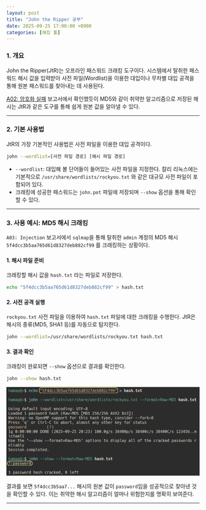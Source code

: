 ```yaml
---
layout: post
title: "John the Ripper 공부"
date: 2025-09-25 17:00:00 +0900
categories: [해킹 툴]
---
```


### 1. 개요

John the Ripper(JtR)는 오프라인 패스워드 크래킹 도구이다. 시스템에서 탈취한 패스워드 해시 값을 입력받아 사전 파일(Wordlist)을 이용한 대입이나 무차별 대입 공격을 통해 원본 패스워드를 찾아내는 데 사용된다.

[A02: 암호화 실패](https://hamap0.github.io/projects/owasp-top-10/2025/08/26/A02_Cryptographic-Failures.html) 보고서에서 확인했듯이 MD5와 같이 취약한 알고리즘으로 저장된 해시는 JtR과 같은 도구를 통해 쉽게 원본 값을 알아낼 수 있다.

---

### 2. 기본 사용법

JtR의 가장 기본적인 사용법은 사전 파일을 이용한 대입 공격이다.

```bash
john --wordlist=[사전 파일 경로] [해시 파일 경로]
```

*   `--wordlist`: 대입해 볼 단어들이 들어있는 사전 파일을 지정한다. 칼리 리눅스에는 기본적으로 `/usr/share/wordlists/rockyou.txt` 와 같은 대규모 사전 파일이 포함되어 있다.
*   크래킹에 성공한 패스워드는 `john.pot` 파일에 저장되며 `--show` 옵션을 통해 확인할 수 있다.

---

### 3. 사용 예시: MD5 해시 크래킹

`A03: Injection` 보고서에서 `sqlmap`을 통해 탈취한 `admin` 계정의 MD5 해시 `5f4dcc3b5aa765d61d8327deb882cf99` 를 크래킹하는 상황이다.

#### **1. 해시 파일 준비**
크래킹할 해시 값을 `hash.txt` 라는 파일로 저장한다.
```bash
echo "5f4dcc3b5aa765d61d8327deb882cf99" > hash.txt
```

#### **2. 사전 공격 실행**
`rockyou.txt` 사전 파일을 이용하여 `hash.txt` 파일에 대한 크래킹을 수행한다. JtR은 해시의 종류(MD5, SHA1 등)를 자동으로 탐지한다.
```bash
john --wordlist=/usr/share/wordlists/rockyou.txt hash.txt
```

#### **3. 결과 확인**
크래킹이 완료되면 `--show` 옵션으로 결과를 확인한다.
```bash
john --show hash.txt
```
   ![JohnMd5](/assets/images/John_1.png)

결과를 보면 `5f4dcc3b5aa7...` 해시의 원본 값이 `password`임을 성공적으로 찾아낸 것을 확인할 수 있다. 이는 취약한 해시 알고리즘이 얼마나 위험한지를 명확히 보여준다.

<hr class="short-rule">
